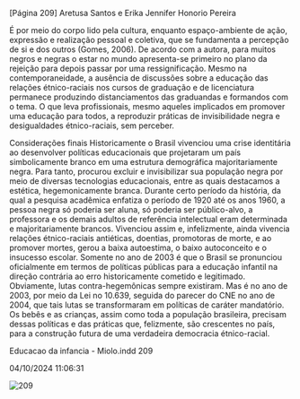 [Página 209]
Aretusa Santos e Erika Jennifer Honorio Pereira

É por meio do corpo lido pela cultura, enquanto espaço-ambiente
de ação, expressão e realização pessoal e coletiva, que se fundamenta
a percepção de si e dos outros (Gomes, 2006). De acordo com a autora,
para muitos negros e negras o estar no mundo apresenta-se primeiro
no plano da rejeição para depois passar por uma ressignificação.
Mesmo na contemporaneidade, a ausência de discussões sobre a
educação das relações étnico-raciais nos cursos de graduação e de licenciatura permanece produzindo distanciamentos das graduandas e
formandos com o tema. O que leva profissionais, mesmo aqueles implicados em promover uma educação para todos, a reproduzir práticas
de invisibilidade negra e desigualdades étnico-raciais, sem perceber.

Considerações finais
Historicamente o Brasil vivenciou uma crise identitária ao desenvolver
políticas educacionais que projetaram um país simbolicamente branco
em uma estrutura demográfica majoritariamente negra. Para tanto,
procurou excluir e invisibilizar sua população negra por meio de diversas tecnologias educacionais, entre as quais destacamos a estética,
hegemonicamente branca. Durante certo período da história, da qual
a pesquisa acadêmica enfatiza o período de 1920 até os anos 1960, a
pessoa negra só poderia ser aluna, só poderia ser público-alvo, a professora e os demais adultos de referência intelectual eram determinada e majoritariamente brancos.
Vivenciou assim e, infelizmente, ainda vivencia relações étnico-raciais antiéticas, doentias, promotoras de morte, e ao promover
mortes, gerou a baixa autoestima, o baixo autoconceito e o insucesso
escolar.
Somente no ano de 2003 é que o Brasil se pronunciou oficialmente
em termos de políticas públicas para a educação infantil na direção
contrária ao erro historicamente cometido e legitimado. Obviamente,
lutas contra-hegemônicas sempre existiram. Mas é no ano de 2003,
por meio da Lei no 10.639, seguida do parecer do CNE no ano de 2004,
que tais lutas se transformaram em políticas de caráter mandatório.
Os bebês e as crianças, assim como toda a população brasileira,
precisam dessas políticas e das práticas que, felizmente, são crescentes
no país, para a construção futura de uma verdadeira democracia
étnico-racial.


Educacao da infancia - Miolo.indd 209

04/10/2024 11:06:31

![209](./img/page_209-01.jpg)
